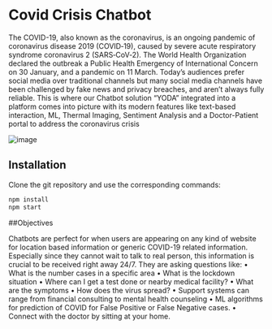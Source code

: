# Covid Crisis Chatbot
The COVID-19, also known as the coronavirus, is an ongoing pandemic of coronavirus disease 2019 (COVID‑19), caused by severe acute respiratory syndrome coronavirus 2 (SARS‑CoV‑2). The World Health Organization declared the outbreak a Public Health Emergency of International Concern on 30 January, and a pandemic on 11 March. Today’s audiences prefer social media over traditional channels but many social media channels have been challenged by fake news and privacy breaches, and aren’t always fully reliable. This is where our Chatbot solution “YODA” integrated into a platform comes into picture with its modern features like text-based interaction, ML, Thermal Imaging, Sentiment Analysis and a Doctor-Patient portal to address the coronavirus crisis

![image](https://user-images.githubusercontent.com/29679357/89035306-554e5080-d358-11ea-9f47-dbe6d15a209c.png)


## Installation

Clone the git repository and use the corresponding commands:

```bash
npm install
npm start
```

##Objectives

Chatbots are perfect for when users are appearing on any kind of website for location based information or generic COVID-19 related information. Especially since they cannot wait to talk to real person, this information is crucial to be received right away 24/7. They are asking questions like:
•	What is the number cases in a specific area
•	What is the lockdown situation
•	Where can I get a test done or nearby medical facility?
•	What are the symptoms
•	How does the virus spread?
•	Support systems can range from financial consulting to mental health counseling
•	ML algorithms for prediction of COVID for False Positive or False Negative cases.
•	Connect with the doctor by sitting at your home.


